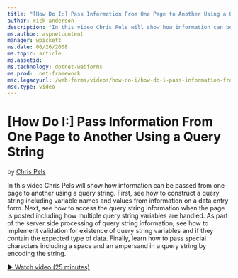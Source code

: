```yaml
---
title: "[How Do I:] Pass Information From One Page to Another Using a Query String | Microsoft Docs"
author: rick-anderson
description: "In this video Chris Pels will show how information can be passed from one page to another using a query string. First, see how to construct a query string in..."
ms.author: aspnetcontent
manager: wpickett
ms.date: 06/26/2008
ms.topic: article
ms.assetid: 
ms.technology: dotnet-webforms
ms.prod: .net-framework
msc.legacyurl: /web-forms/videos/how-do-i/how-do-i-pass-information-from-one-page-to-another-using-a-query-string
msc.type: video
---
```

[How Do I:] Pass Information From One Page to Another Using a Query String
====================
by [Chris Pels](https://twitter.com/chrispels)

In this video Chris Pels will show how information can be passed from one page to another using a query string. First, see how to construct a query string including variable names and values from information on a data entry form. Next, see how to access the query string information when the page is posted including how multiple query string variables are handled. As part of the server side processing of query string information, see how to implement validation for existence of query string variables and if they contain the expected type of data. Finally, learn how to pass special characters including a space and an ampersand in a query string by encoding the string.

[&#9654; Watch video (25 minutes)](https://channel9.msdn.com/Blogs/ASP-NET-Site-Videos/how-do-i-pass-information-from-one-page-to-another-using-a-query-string)